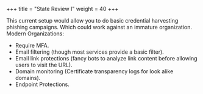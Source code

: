 +++
title = "State Review I"
weight = 40
+++



This current setup would allow you to do basic credential harvesting phishing campaigns. Which could work against an immature organization. Modern Organizations:

- Require MFA.
- Email filtering (though most services provide a basic filter).
- Email link protections (fancy bots to analyze link content before allowing users to visit the URL).
- Domain monitoring (Certificate transparency logs for look alike domains).
- Endpoint Protections.